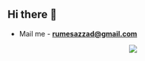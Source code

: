 
<h2 align="left">Hi there 👋</h2>
<!-- <p align="left">Just another coder</p> -->

<!-- <p align="left"> <img src="https://komarev.com/ghpvc/?username=sazzadrume&label=Profile%20views&color=0e75b6&style=flat" alt="sazzadrume" /> </p>

<p align="left"> <a href="https://github.com/ryo-ma/github-profile-trophy"><img src="https://github-profile-trophy.vercel.app/?username=sazzadrume" alt="sazzadrume" /></a> </p>

<p align="left"> <a href="https://twitter.com/" target="blank"><img src="https://img.shields.io/twitter/follow/?logo=twitter&style=for-the-badge" alt="" /></a> </p> -->

- Mail me - **rumesazzad@gmail.com**

<!-- - ⚡ Fun fact **I think I am funny** -->

<!-- <p><img align="left" src="https://github-readme-stats.vercel.app/api/top-langs?username=sazzadrume&show_icons=true&locale=en&layout=compact" alt="sazzadrume" /></p> -->
<!-- 
<p>&nbsp;<img align="center" src="https://github-readme-stats.vercel.app/api?username=sazzadrume&show_icons=true&locale=en" alt="sazzadrume" /></p> -->

<!--
<a href="https://github-readme-stats-one-bice.vercel.app/api?username=sazzadrume&theme=calm&show_icons=true&include_all_commits=true&role=OWNER,ORGANIZATION_MEMBER#gh-dark-mode-only" target="_blank">
  <img src="https://github-readme-stats-one-bice.vercel.app/api?username=sazzadrume&theme=calm&show_icons=true&include_all_commits=true&role=OWNER,ORGANIZATION_MEMBER#gh-dark-mode-only" alt="Sazzad's GitHub stats" height="185px">
</a>

-->

<p align="center">
<img  src="https://github-readme-stats.vercel.app/api?username=sazzadrume&show_icons=true&theme=buefy"/>
</p>



<!-- <a href="https://github-readme-stats-one-bice.vercel.app/api/top-langs/?username=sazzadrume&theme=calm&layout=compact&langs_count=8&include_all_commits=true&role=OWNER,ORGANIZATION_MEMBER#gh-dark-mode-only">
  <img src="https://github-readme-stats-one-bice.vercel.app/api/top-langs/?username=sazzadrume&theme=calm&layout=compact&langs_count=8&include_all_commits=true&role=OWNER,ORGANIZATION_MEMBER#gh-dark-mode-only" alt="Top Langs" height="185px">
</a> -->

<!-- <p align = "center"><img align="center" src="https://github-readme-streak-stats.herokuapp.com/?user=sazzadrume&" alt="sazzadrume" /></p> -->

<!-- <p align = "center"><img align="center" src="https://github-readme-streak-stats.herokuapp.com?user=sazzadrume&theme=buefy&hide_border=true)" /></p> -->

 
